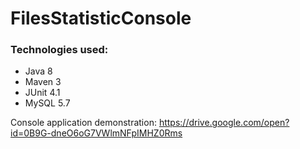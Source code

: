 # FilesStatisticConsole
### Technologies used:
- Java 8
- Maven 3
- JUnit 4.1
- MySQL 5.7

Console application demonstration:
https://drive.google.com/open?id=0B9G-dneO6oG7VWlmNFpIMHZ0Rms
